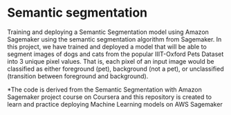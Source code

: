 # Semantic segmentation 

Training and deploying a Semantic Segmentation model using Amazon Sagemaker using the semantic segmentation algorithm from Sagemaker. In this project, we have trained and deployed a model that will be able to segment images of dogs and cats from the popular IIIT-Oxford Pets Dataset into 3 unique pixel values. That is, each pixel of an input image would be classified as either foreground (pet), background (not a pet), or unclassified (transition between foreground and background).


*The code is derived from the Semantic Segmentation with Amazon Sagemaker project course on Coursera and this repository is created to learn and practice deploying Machine Learning models on AWS Sagemaker 
